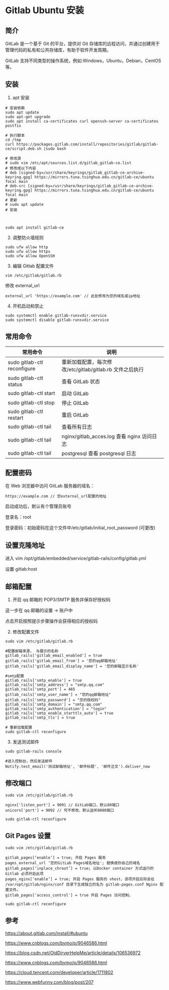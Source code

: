 # Gitlab Ubuntu 安装


## 简介

GitLab 是一个基于 Git 的平台，提供对 Git 存储库的远程访问，并通过创建用于管理代码的私有和公共存储库，有助于软件开发周期。

GitLab 支持不同类型的操作系统，例如:Windows，Ubuntu，Debian，CentOS 等。

## 安装

1. apt 安装

```Shell
# 安装依赖
sudo apt update
sudo apt-get upgrade
sudo apt install ca-certificates curl openssh-server ca-certificates postfix

# 执行脚本
cd /tmp
curl https://packages.gitlab.com/install/repositories/gitlab/gitlab-ce/script.deb.sh |sudo bash

# 修改源
# sudo vim /etc/apt/sources.list.d/gitlab_gitlab-ce.list
# 修改成以下内容
# deb [signed-by=/usr/share/keyrings/gitlab_gitlab-ce-archive-keyring.gpg] https://mirrors.tuna.tsinghua.edu.cn/gitlab-ce/ubuntu focal main
# deb-src [signed-by=/usr/share/keyrings/gitlab_gitlab-ce-archive-keyring.gpg] https://mirrors.tuna.tsinghua.edu.cn/gitlab-ce/ubuntu focal main
# 更新
# sudo apt update
# 安装



sudo apt install gitlab-ce
```

2. 调整防火墙规则

```Shell
sudo ufw allow http
sudo ufw allow https
sudo ufw allow OpenSSH
```

3. 编辑 Gitlab 配置文件

```Shell
vim /etc/gitlab/gitlab.rb
```

修改 external_url

```
external_url 'https://example.com' // 此处修改为您的域名或ip地址
```

4. 开机启动和禁止

```Shell
sudo systemctl enable gitlab-runsvdir.service
sudo systemctl disable gitlab-runsvdir.service
```

## 常用命令

| 常用命令                    | 说明                                                     |
| --------------------------- | -------------------------------------------------------- |
| sudo gitlab-ctl reconfigure | 重新加载配置，每次修改/etc/gitlab/gitlab.rb 文件之后执行 |
| sudo gitlab-ctl status      | 查看 GitLab 状态                                         |
| sudo gitlab-ctl start       | 启动 GitLab                                              |
| sudo gitlab-ctl stop        | 停止 GitLab                                              |
| sudo gitlab-ctl restart     | 重启 GitLab                                              |
| sudo gitlab-ctl tail        | 查看所有日志                                             |
| sudo gitlab-ctl tail        | nginx/gitlab_acces.log 查看 nginx 访问日志               |
| sudo gitlab-ctl tail        | postgresql 查看 postgresql 日志                          |

## 配置密码

在 Web 浏览器中访问 GitLab 服务器的域名：

```
https://example.com // 您external_url配置的地址
```

启动成功后，默认有个管理员账号

登录名：root

登录密码：初始密码在这个文件中/etc/gitlab/initial_root_password (可更改)

## 设置克隆地址

进入 vim /opt/gitlab/embedded/service/gitlab-rails/config/gitlab.yml

设置 gitlab:host

## 邮箱配置

1. 开启 qq 邮箱的 POP3/SMTP 服务并保存好授权码

这一步在 qq 邮箱的设置 -> 账户中

点击开启按照提示步骤操作会获得相应的授权码

2. 修改配置文件

```Shell
sudo vim /etc/gitlab/gitlab.rb
```

```
#配置邮箱来源， 与展示的名称
gitlab_rails['gitlab_email_enabled'] = true
gitlab_rails['gitlab_email_from'] = '您的qq邮箱地址'
gitlab_rails['gitlab_email_display_name'] = '您的邮箱显示名称'

#smtp配置
gitlab_rails['smtp_enable'] = true
gitlab_rails['smtp_address'] = "smtp.qq.com"
gitlab_rails['smtp_port'] = 465
gitlab_rails['smtp_user_name'] = "您的qq邮箱地址"
gitlab_rails['smtp_password'] = "您的授权码"
gitlab_rails['smtp_domain'] = "smtp.qq.com"
gitlab_rails['smtp_authentication'] = "login"
gitlab_rails['smtp_enable_starttls_auto'] = true
gitlab_rails['smtp_tls'] = true
```

```Shell
# 重新加载配置
sudo gitlab-ctl reconfigure
```

3. 发送测试邮件

```Shell
sudo gitlab-rails console

#进入控制台，然后发送邮件
Notify.test_email('测试邮箱地址', '邮件标题', '邮件正文').deliver_now
```

## 修改端口

```Shell
sudo vim /etc/gitlab/gitlab.rb
```

```
nginx['listen_port'] = 9091 // GitLab端口，默认80端口
unicorn['port'] = 9092 // 可不修改，默认监听8080端口
```

```Shell
sudo gitlab-ctl reconfigure
```

## Git Pages 设置

```Shell
sudo vim /etc/gitlab/gitlab.rb
```

```
gitlab_pages[‘enable’] = true; 开启 Pages 服务
pages_external_url ‘您的GitLab Pages域名地址'; 替换成你自己的域名
gitlab_pages[‘inplace_chroot’] = true; 以Docker container 方式运行的 Gitlab 必须开启此项
pages_nginx[‘enable’] = true; 开启 Pages 服务的 vhost，该项开启后将会在 /var/opt/gitlab/nginx/conf 目录下生成独立的名为 gitlab-pages.conf Nginx 配置文件。
gitlab_pages['access_control'] = true 开启 Pages 访问控制。
```

```Shell
sudo gitlab-ctl reconfigure
```

## 参考

https://about.gitlab.com/install/#ubuntu

https://www.cnblogs.com/bymo/p/9046586.html

https://blog.csdn.net/OldDirverHelpMe/article/details/106536972

https://www.cnblogs.com/bymo/p/9046586.html

https://cloud.tencent.com/developer/article/1711802

https://www.webfunny.com/blog/post/207

